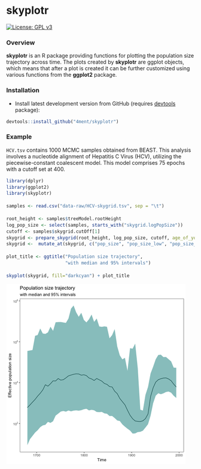 # skyplotr

[![License: GPL v3](https://img.shields.io/badge/License-GPLv3-blue.svg)](https://www.gnu.org/licenses/gpl-3.0)

### Overview

**skyplotr** is an R package providing functions for plotting the population size trajectory across time. The plots created by **skyplotr** are ggplot objects, which means that after a plot is created it can be further customized using various functions from the **ggplot2** package.

### Installation

* Install latest development version from GitHub (requires [devtools](https://github.com/hadley/devtools) package):

```r
devtools::install_github("4ment/skyplotr")
```

### Example

`HCV.tsv` contains 1000 MCMC samples obtained from BEAST. This analysis involves a nucleotide alignment of Hepatitis C Virus (HCV), utilizing the piecewise-constant coalescent model. This model comprises 75 epochs with a cutoff set at 400.

```r
library(dplyr)
library(ggplot2)
library(skyplotr)

samples <- read.csv("data-raw/HCV-skygrid.tsv", sep = "\t")

root_height <- samples$treeModel.rootHeight
log_pop_size <- select(samples, starts_with("skygrid.logPopSize"))
cutoff <- samples$skygrid.cutOff[1]
skygrid <- prepare_skygrid(root_height, log_pop_size, cutoff, age_of_youngest=1994)
skygrid <-  mutate_at(skygrid, c("pop_size", "pop_size_low", "pop_size_high"), exp)

plot_title <- ggtitle("Population size trajectory",
                      "with median and 95% intervals")

skyplot(skygrid, fill="darkcyan") + plot_title
```

![HCV-skygrid](images/HCV-skygrid.png)